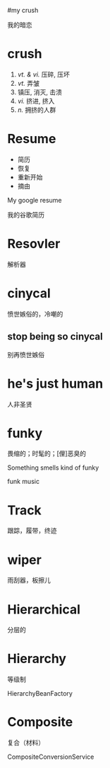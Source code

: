 #my crush 

我的暗恋

# crush

1. *vt. & vi.* 压碎,  压坏
2. *vt.* 弄皱
3. 镇压, 消灭, 击溃
4. *vi.* 挤进, 挤入
5. *n.* 拥挤的人群



# Resume

+ 简历
+ 恢复
+ 重新开始
+ 摘由

My google resume

我的谷歌简历

# Resovler

解析器

# cinycal

愤世嫉俗的，冷嘲的

## stop being so cinycal

别再愤世嫉俗



# he's just  human

人非圣贤

# funky

 畏缩的；时髦的；[俚]恶臭的

Something smells kind of funky

funk music

# Track

跟踪，履带，终迹

# wiper

雨刮器，板擦儿

# Hierarchical

分层的

# Hierarchy

等级制

HierarchyBeanFactory

# Composite

复合（材料）

CompositeConversionService



